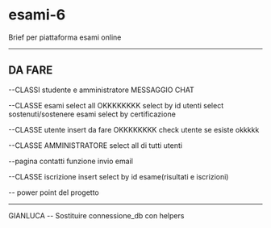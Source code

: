 # esami-6
Brief per piattaforma esami online

--------------------------------------------------------------------------------
DA FARE
--------------------------------------------------------------------------------

--CLASSI studente e amministratore
MESSAGGIO
CHAT


--CLASSE esami
select all    OKKKKKKKK
select by id utenti 
select sostenuti/sostenere esami
select by certificazione

--CLASSE utente
insert da fare OKKKKKKKK
check utente se esiste okkkkk

--CLASSE AMMINISTRATORE
select all di tutti utenti

--pagina contatti
funzione invio email

--CLASSE iscrizione 
insert
select by id esame(risultati e iscrizioni)

-- power point del progetto

--------------------------------------------------------------------------------
GIANLUCA
-- Sostituire connessione_db con helpers

